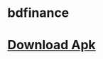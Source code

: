 # bdfinance

# [Download Apk](https://github.com/atikur-rabbi/bdfinance/releases/download/Prerelease/app-release.apk)
